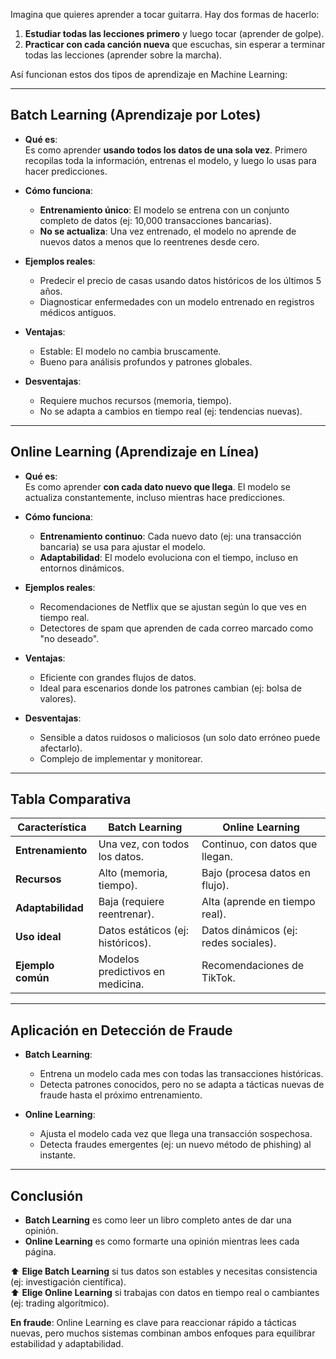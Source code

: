 

Imagina que quieres aprender a tocar guitarra. Hay dos formas de hacerlo:  
1. **Estudiar todas las lecciones primero** y luego tocar (aprender de golpe).  
2. **Practicar con cada canción nueva** que escuchas, sin esperar a terminar todas las lecciones (aprender sobre la marcha).  

Así funcionan estos dos tipos de aprendizaje en Machine Learning:

---

## **Batch Learning (Aprendizaje por Lotes)**  

- **Qué es**:  
  Es como aprender **usando todos los datos de una sola vez**. Primero recopilas toda la información, entrenas el modelo, y luego lo usas para hacer predicciones.  

- **Cómo funciona**:  
  - **Entrenamiento único**: El modelo se entrena con un conjunto completo de datos (ej: 10,000 transacciones bancarias).  
  - **No se actualiza**: Una vez entrenado, el modelo no aprende de nuevos datos a menos que lo reentrenes desde cero.  

- **Ejemplos reales**:  
  - Predecir el precio de casas usando datos históricos de los últimos 5 años.  
  - Diagnosticar enfermedades con un modelo entrenado en registros médicos antiguos.  

- **Ventajas**:  
  - Estable: El modelo no cambia bruscamente.  
  - Bueno para análisis profundos y patrones globales.  

- **Desventajas**:  
  - Requiere muchos recursos (memoria, tiempo).  
  - No se adapta a cambios en tiempo real (ej: tendencias nuevas).  

---

## **Online Learning (Aprendizaje en Línea)**  

- **Qué es**:  
  Es como aprender **con cada dato nuevo que llega**. El modelo se actualiza constantemente, incluso mientras hace predicciones.  

- **Cómo funciona**:  
  - **Entrenamiento continuo**: Cada nuevo dato (ej: una transacción bancaria) se usa para ajustar el modelo.  
  - **Adaptabilidad**: El modelo evoluciona con el tiempo, incluso en entornos dinámicos.  

- **Ejemplos reales**:  
  - Recomendaciones de Netflix que se ajustan según lo que ves en tiempo real.  
  - Detectores de spam que aprenden de cada correo marcado como "no deseado".  

- **Ventajas**:  
  - Eficiente con grandes flujos de datos.  
  - Ideal para escenarios donde los patrones cambian (ej: bolsa de valores).  

- **Desventajas**:  
  - Sensible a datos ruidosos o maliciosos (un solo dato erróneo puede afectarlo).  
  - Complejo de implementar y monitorear.  

---

## **Tabla Comparativa**  

| Característica          | Batch Learning                   | Online Learning                 |  
|-------------------------|----------------------------------|---------------------------------|  
| **Entrenamiento**        | Una vez, con todos los datos.    | Continuo, con datos que llegan. |  
| **Recursos**             | Alto (memoria, tiempo).          | Bajo (procesa datos en flujo).  |  
| **Adaptabilidad**        | Baja (requiere reentrenar).      | Alta (aprende en tiempo real).  |  
| **Uso ideal**            | Datos estáticos (ej: históricos).| Datos dinámicos (ej: redes sociales). |  
| **Ejemplo común**        | Modelos predictivos en medicina. | Recomendaciones de TikTok.      |  

---

## **Aplicación en Detección de Fraude**  

- **Batch Learning**:  
  - Entrena un modelo cada mes con todas las transacciones históricas.  
  - Detecta patrones conocidos, pero no se adapta a tácticas nuevas de fraude hasta el próximo entrenamiento.  

- **Online Learning**:  
  - Ajusta el modelo cada vez que llega una transacción sospechosa.  
  - Detecta fraudes emergentes (ej: un nuevo método de phishing) al instante.  

---

## **Conclusión**  
- **Batch Learning** es como leer un libro completo antes de dar una opinión.  
- **Online Learning** es como formarte una opinión mientras lees cada página.  

⬆️ **Elige Batch Learning** si tus datos son estables y necesitas consistencia (ej: investigación científica).  
⬆️ **Elige Online Learning** si trabajas con datos en tiempo real o cambiantes (ej: trading algorítmico).  

**En fraude**: Online Learning es clave para reaccionar rápido a tácticas nuevas, pero muchos sistemas combinan ambos enfoques para equilibrar estabilidad y adaptabilidad.  